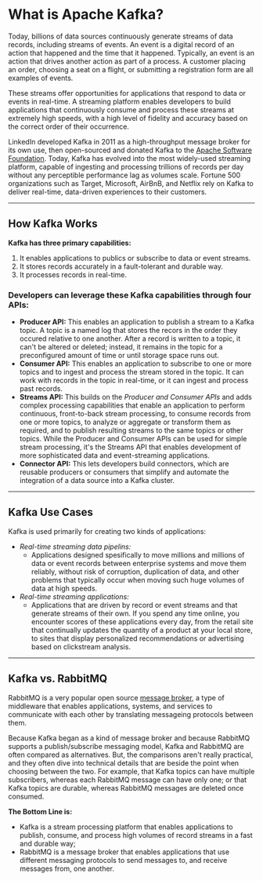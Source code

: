 # What is Apache Kafka?

Today, billions of data sources continuously generate streams of data records, including streams of events. An event is a digital record of an action that happened and the time that it happened. Typically, an event is an action that drives another action as part of a process. A customer placing an order, choosing a seat on a flight, or submitting a registration form are all examples of events.

These streams offer opportunities for applications that respond to data or events in real-time. A streaming platform enables developers to build applications that continuously consume and process these streams at extremely high speeds, with a high level of fidelity and accuracy based on the correct order of their occurrence.

LinkedIn developed Kafka in 2011 as a high-throughput message broker for its own use, then open-sourced and donated Kafka to the <a href="https://kafka.apache.org/">Apache Software Foundation</a>. Today, Kafka has evolved into the most widely-used streaming platform, capable of ingesting and processing trillions of records per day without any perceptible performance lag as volumes scale. Fortune 500 organizations such as Target, Microsoft, AirBnB, and Netflix rely on Kafka to deliver real-time, data-driven experiences to their customers.

---

## How Kafka Works

**Kafka has three primary capabilities:**

1. It enables applications to publics or subscribe to data or event streams.
2. It stores records accurately in a fault-tolerant and durable way.
3. It processes records in real-time.

### **Developers can leverage these Kafka capabilities through four APIs:**

- **Producer API:** This enables an application to publish a stream to a Kafka topic. A topic is a named log that stores the recors in the order they occured relative to one another. After a record is written to a topic, it can't be altered or deleted; instead, it remains in the topic for a preconfigured amount of time or until storage space runs out.
- **Consumer API:** This enables an application to subscribe to one or more topics and to ingest and process the stream stored in the topic. It can work with records in the topic in real-time, or it can ingest and process past records.
- **Streams API:** This builds on the _Producer and Consumer APIs_ and adds complex processing capabilities that enable an application to perform continuous, front-to-back stream processing, to consume records from one or more topics, to analyze or aggregate or transform them as required, and to publish resulting streams to the same topics or other topics. While the Producer and Consumer APIs can be used for simple stream processing, it's the Streams API that enables development of more sophisticated data and event-streaming applications.
- **Connector API:** This lets developers build connectors, which are reusable producers or consumers that simplify and automate the integration of a data source into a Kafka cluster.

---

## Kafka Use Cases

Kafka is used primarily for creating two kinds of applications:

- _Real-time streaming data pipelins:_
  - Applications designed spesifically to move millions and millions of data or event records between enterprise systems and move them reliably, without risk of corruption, duplication of data, and other problems that typically occur when moving such huge volumes of data at high speeds.
- _Real-time streaming applications:_
  - Applications that are driven by record or event streams and that generate streams of their own. If you spend any time online, you encounter scores of these applications every day, from the retail site that continually updates the quantity of a product at your local store, to sites that display personalized recommendations or advertising based on clickstream analysis.

---

## Kafka vs. RabbitMQ

RabbitMQ is a very popular open source <a href="https://www.ibm.com/topics/message-brokers">message broker</a>, a type of middleware that enables applications, systems, and services to communicate with each other by translating messageing protocols between them.

Because Kafka began as a kind of message broker and because RabbitMQ supports a publish/subscribe messaging model, Kafka and RabbitMQ are often compared as alternatives. But, the comparisons aren't really practical, and they often dive into technical details that are beside the point when choosing between the two. For example, that Kafka topics can have multiple subscribers, whereas each RabbitMQ message can have only one; or that Kafka topics are durable, whereas RabbitMQ messages are deleted once consumed.

**The Bottom Line is:**

- Kafka is a stream processing platform that enables applications to publish, consume, and process high volumes of record streams in a fast and durable way;
- RabbitMQ is a message broker that enables applications that use different messaging protocols to send messages to, and receive messages from, one another.
